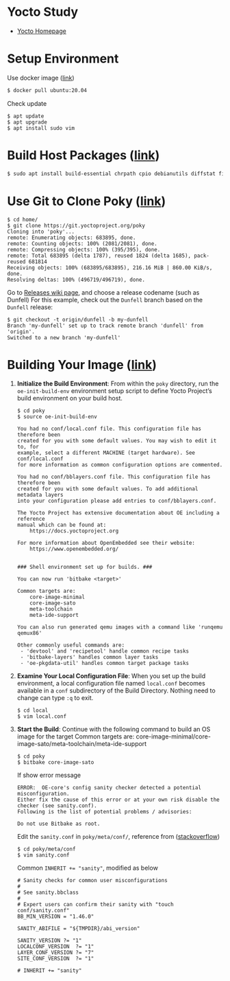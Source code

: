 # Yocto Study
 - [Yocto Homepage](https://github.com/nick8592/yocto-study.git)

# Setup Environment
Use docker image ([link](https://hub.docker.com/_/ubuntu/tags?name=20.04))
```bash
$ docker pull ubuntu:20.04
```
Check update
```
$ apt update
$ apt upgrade
$ apt install sudo vim
```
# Build Host Packages ([link](https://docs.yoctoproject.org/brief-yoctoprojectqs/index.html#build-host-packages))
```bash
$ sudo apt install build-essential chrpath cpio debianutils diffstat file gawk gcc git iputils-ping libacl1 liblz4-tool locales python3 python3-git python3-jinja2 python3-pexpect python3-pip python3-subunit socat texinfo unzip wget xz-utils zstd
```
# Use Git to Clone Poky ([link](https://docs.yoctoproject.org/brief-yoctoprojectqs/index.html#use-git-to-clone-poky))
```
$ cd home/
$ git clone https://git.yoctoproject.org/poky
Cloning into 'poky'...
remote: Enumerating objects: 683895, done.
remote: Counting objects: 100% (2081/2081), done.
remote: Compressing objects: 100% (395/395), done.
remote: Total 683895 (delta 1787), reused 1824 (delta 1685), pack-reused 681814
Receiving objects: 100% (683895/683895), 216.16 MiB | 860.00 KiB/s, done.
Resolving deltas: 100% (496719/496719), done.
```
Go to [Releases wiki page](https://wiki.yoctoproject.org/wiki/Releases), and choose a release codename (such as Dunfell)
For this example, check out the `Dunfell` branch based on the `Dunfell` release:
```
$ git checkout -t origin/dunfell -b my-dunfell
Branch 'my-dunfell' set up to track remote branch 'dunfell' from 'origin'.
Switched to a new branch 'my-dunfell'
```

# Building Your Image ([link](https://docs.yoctoproject.org/brief-yoctoprojectqs/index.html#building-your-image))
1. **Initialize the Build Environment**: From within the `poky` directory, run the `oe-init-build-env` environment setup script to define Yocto Project’s build environment on your build host.
   ```
   $ cd poky
   $ source oe-init-build-env
   
   You had no conf/local.conf file. This configuration file has therefore been
   created for you with some default values. You may wish to edit it to, for
   example, select a different MACHINE (target hardware). See conf/local.conf
   for more information as common configuration options are commented.
   
   You had no conf/bblayers.conf file. This configuration file has therefore been
   created for you with some default values. To add additional metadata layers
   into your configuration please add entries to conf/bblayers.conf.
   
   The Yocto Project has extensive documentation about OE including a reference
   manual which can be found at:
       https://docs.yoctoproject.org
   
   For more information about OpenEmbedded see their website:
       https://www.openembedded.org/
   
   
   ### Shell environment set up for builds. ###
   
   You can now run 'bitbake <target>'
   
   Common targets are:
       core-image-minimal
       core-image-sato
       meta-toolchain
       meta-ide-support
   
   You can also run generated qemu images with a command like 'runqemu qemux86'
   
   Other commonly useful commands are:
    - 'devtool' and 'recipetool' handle common recipe tasks
    - 'bitbake-layers' handles common layer tasks
    - 'oe-pkgdata-util' handles common target package tasks
   ```
2. **Examine Your Local Configuration File**: When you set up the build environment, a local configuration file named `local.conf` becomes available in a `conf` subdirectory of the Build Directory. Nothing need to change can type `:q` to exit.
   ```
   $ cd local
   $ vim local.conf
   ```
3. **Start the Build**: Continue with the following command to build an OS image for the target
   Common targets are: core-image-minimal/core-image-sato/meta-toolchain/meta-ide-support
   ```
   $ cd poky
   $ bitbake core-image-sato
   ```
   If show error message
   ```
   ERROR:  OE-core's config sanity checker detected a potential misconfiguration.
   Either fix the cause of this error or at your own risk disable the checker (see sanity.conf).
   Following is the list of potential problems / advisories:

   Do not use Bitbake as root.
   ```
   Edit the `sanity.conf` in `poky/meta/conf/`, reference from ([stackoverflow](https://stackoverflow.com/a/64781820))
   ```
   $ cd poky/meta/conf
   $ vim sanity.conf
   ```
   Common `INHERIT += "sanity"`, modified as below 
   ```
   # Sanity checks for common user misconfigurations
   #
   # See sanity.bbclass
   #
   # Expert users can confirm their sanity with "touch conf/sanity.conf"
   BB_MIN_VERSION = "1.46.0"
   
   SANITY_ABIFILE = "${TMPDIR}/abi_version"
   
   SANITY_VERSION ?= "1"
   LOCALCONF_VERSION  ?= "1"
   LAYER_CONF_VERSION ?= "7"
   SITE_CONF_VERSION  ?= "1"
   
   # INHERIT += "sanity"
   ```
   
